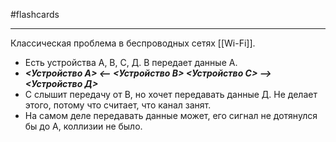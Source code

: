 #flashcards 
***
Классическая проблема в беспроводных сетях [[Wi-Fi]].
- Есть устройства А, В, С, Д. В передает данные А. 
- ***<Устройство А>  <--  <Устройство В>  <Устройство С>  -->  <Устройство Д>***
- С слышит передачу от В, но хочет передавать данные Д. Не делает этого, потому что считает, что канал занят.
- На самом деле передавать данные может, его сигнал не дотянулся бы до А, коллизии не было.